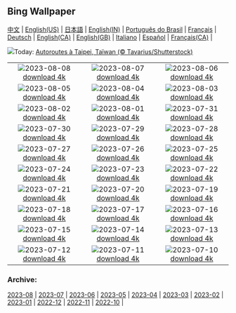 ## Bing Wallpaper
[中文](README.md) |                     [English(US)](en-US.md) |                     [日本語](ja-JP.md) |                     [English(IN)](en-IN.md) |                     [Português do Brasil](pt-BR.md) |                     [Français](fr-FR.md) |                     [Deutsch](de-DE.md) |                     [English(CA)](en-CA.md) |                     [English(GB)](en-GB.md) |                     [Italiano](it-IT.md) |                     [Español](es-ES.md) |                     [Français(CA)](fr-CA.md) |                    

![](https://www.bing.com/th?id=OHR.InfinityTaipei_FR-CA4799284385_UHD.jpg&w=1000)Today: [Autoroutes à Taipei, Taïwan (© Tavarius/Shutterstock)](https://www.bing.com/th?id=OHR.InfinityTaipei_FR-CA4799284385_UHD.jpg)

|      |      |      |
| :----: | :----: | :----: |
|![](https://www.bing.com/th?id=OHR.BodieNC_FR-CA4535017907_UHD.jpg&pid=hp&w=384&h=216&rs=1&c=4)2023-08-08 [download 4k](https://www.bing.com/th?id=OHR.BodieNC_FR-CA4535017907_UHD.jpg)|![](https://www.bing.com/th?id=OHR.NaganoPond_FR-CA4304132117_UHD.jpg&pid=hp&w=384&h=216&rs=1&c=4)2023-08-07 [download 4k](https://www.bing.com/th?id=OHR.NaganoPond_FR-CA4304132117_UHD.jpg)|![](https://www.bing.com/th?id=OHR.AtlanticPuffin_FR-CA4002031456_UHD.jpg&pid=hp&w=384&h=216&rs=1&c=4)2023-08-06 [download 4k](https://www.bing.com/th?id=OHR.AtlanticPuffin_FR-CA4002031456_UHD.jpg)|
|![](https://www.bing.com/th?id=OHR.GothicRuins_FR-CA1525531478_UHD.jpg&pid=hp&w=384&h=216&rs=1&c=4)2023-08-05 [download 4k](https://www.bing.com/th?id=OHR.GothicRuins_FR-CA1525531478_UHD.jpg)|![](https://www.bing.com/th?id=OHR.HelmckenWaterfall_FR-CA7961342650_UHD.jpg&pid=hp&w=384&h=216&rs=1&c=4)2023-08-04 [download 4k](https://www.bing.com/th?id=OHR.HelmckenWaterfall_FR-CA7961342650_UHD.jpg)|![](https://www.bing.com/th?id=OHR.CapitolButte_FR-CA6201102521_UHD.jpg&pid=hp&w=384&h=216&rs=1&c=4)2023-08-03 [download 4k](https://www.bing.com/th?id=OHR.CapitolButte_FR-CA6201102521_UHD.jpg)|
|![](https://www.bing.com/th?id=OHR.ConfederationBridge_FR-CA7183379467_UHD.jpg&pid=hp&w=384&h=216&rs=1&c=4)2023-08-02 [download 4k](https://www.bing.com/th?id=OHR.ConfederationBridge_FR-CA7183379467_UHD.jpg)|![](https://www.bing.com/th?id=OHR.RockHouse_FR-CA1855600416_UHD.jpg&pid=hp&w=384&h=216&rs=1&c=4)2023-08-01 [download 4k](https://www.bing.com/th?id=OHR.RockHouse_FR-CA1855600416_UHD.jpg)|![](https://www.bing.com/th?id=OHR.PalouseHills_FR-CA4883644400_UHD.jpg&pid=hp&w=384&h=216&rs=1&c=4)2023-07-31 [download 4k](https://www.bing.com/th?id=OHR.PalouseHills_FR-CA4883644400_UHD.jpg)|
|![](https://www.bing.com/th?id=OHR.TigerIndia_FR-CA4627712392_UHD.jpg&pid=hp&w=384&h=216&rs=1&c=4)2023-07-30 [download 4k](https://www.bing.com/th?id=OHR.TigerIndia_FR-CA4627712392_UHD.jpg)|![](https://www.bing.com/th?id=OHR.SanBlasIslands_FR-CA4430670242_UHD.jpg&pid=hp&w=384&h=216&rs=1&c=4)2023-07-29 [download 4k](https://www.bing.com/th?id=OHR.SanBlasIslands_FR-CA4430670242_UHD.jpg)|![](https://www.bing.com/th?id=OHR.ParisLouvre_FR-CA0894638594_UHD.jpg&pid=hp&w=384&h=216&rs=1&c=4)2023-07-28 [download 4k](https://www.bing.com/th?id=OHR.ParisLouvre_FR-CA0894638594_UHD.jpg)|
|![](https://www.bing.com/th?id=OHR.MangrovePark_FR-CA0548502537_UHD.jpg&pid=hp&w=384&h=216&rs=1&c=4)2023-07-27 [download 4k](https://www.bing.com/th?id=OHR.MangrovePark_FR-CA0548502537_UHD.jpg)|![](https://www.bing.com/th?id=OHR.LasLagunas_FR-CA0323017472_UHD.jpg&pid=hp&w=384&h=216&rs=1&c=4)2023-07-26 [download 4k](https://www.bing.com/th?id=OHR.LasLagunas_FR-CA0323017472_UHD.jpg)|![](https://www.bing.com/th?id=OHR.ZebraCousins_FR-CA9833948290_UHD.jpg&pid=hp&w=384&h=216&rs=1&c=4)2023-07-25 [download 4k](https://www.bing.com/th?id=OHR.ZebraCousins_FR-CA9833948290_UHD.jpg)|
|![](https://www.bing.com/th?id=OHR.TeaEstate_FR-CA9561860723_UHD.jpg&pid=hp&w=384&h=216&rs=1&c=4)2023-07-24 [download 4k](https://www.bing.com/th?id=OHR.TeaEstate_FR-CA9561860723_UHD.jpg)|![](https://www.bing.com/th?id=OHR.CalgaryCentralLibrary_FR-CA9256261204_UHD.jpg&pid=hp&w=384&h=216&rs=1&c=4)2023-07-23 [download 4k](https://www.bing.com/th?id=OHR.CalgaryCentralLibrary_FR-CA9256261204_UHD.jpg)|![](https://www.bing.com/th?id=OHR.BridgeNorway_FR-CA8815175403_UHD.jpg&pid=hp&w=384&h=216&rs=1&c=4)2023-07-22 [download 4k](https://www.bing.com/th?id=OHR.BridgeNorway_FR-CA8815175403_UHD.jpg)|
|![](https://www.bing.com/th?id=OHR.MoonDayArtemis_FR-CA8595489255_UHD.jpg&pid=hp&w=384&h=216&rs=1&c=4)2023-07-21 [download 4k](https://www.bing.com/th?id=OHR.MoonDayArtemis_FR-CA8595489255_UHD.jpg)|![](https://www.bing.com/th?id=OHR.CrescentLake_FR-CA8068688590_UHD.jpg&pid=hp&w=384&h=216&rs=1&c=4)2023-07-20 [download 4k](https://www.bing.com/th?id=OHR.CrescentLake_FR-CA8068688590_UHD.jpg)|![](https://www.bing.com/th?id=OHR.BucerosBicornis_FR-CA4672082831_UHD.jpg&pid=hp&w=384&h=216&rs=1&c=4)2023-07-19 [download 4k](https://www.bing.com/th?id=OHR.BucerosBicornis_FR-CA4672082831_UHD.jpg)|
|![](https://www.bing.com/th?id=OHR.CavanCastle_FR-CA4414721678_UHD.jpg&pid=hp&w=384&h=216&rs=1&c=4)2023-07-18 [download 4k](https://www.bing.com/th?id=OHR.CavanCastle_FR-CA4414721678_UHD.jpg)|![](https://www.bing.com/th?id=OHR.BearHoleBrook_FR-CA0976048560_UHD.jpg&pid=hp&w=384&h=216&rs=1&c=4)2023-07-17 [download 4k](https://www.bing.com/th?id=OHR.BearHoleBrook_FR-CA0976048560_UHD.jpg)|![](https://www.bing.com/th?id=OHR.CastelmazzanoSunrise_FR-CA3717140799_UHD.jpg&pid=hp&w=384&h=216&rs=1&c=4)2023-07-16 [download 4k](https://www.bing.com/th?id=OHR.CastelmazzanoSunrise_FR-CA3717140799_UHD.jpg)|
|![](https://www.bing.com/th?id=OHR.BlacktipSharks_FR-CA2629597949_UHD.jpg&pid=hp&w=384&h=216&rs=1&c=4)2023-07-15 [download 4k](https://www.bing.com/th?id=OHR.BlacktipSharks_FR-CA2629597949_UHD.jpg)|![](https://www.bing.com/th?id=OHR.ZhangyeGeopark_FR-CA0003814333_UHD.jpg&pid=hp&w=384&h=216&rs=1&c=4)2023-07-14 [download 4k](https://www.bing.com/th?id=OHR.ZhangyeGeopark_FR-CA0003814333_UHD.jpg)|![](https://www.bing.com/th?id=OHR.NakupendaBeach_FR-CA9701273144_UHD.jpg&pid=hp&w=384&h=216&rs=1&c=4)2023-07-13 [download 4k](https://www.bing.com/th?id=OHR.NakupendaBeach_FR-CA9701273144_UHD.jpg)|
|![](https://www.bing.com/th?id=OHR.WorldPopDay_FR-CA9433709818_UHD.jpg&pid=hp&w=384&h=216&rs=1&c=4)2023-07-12 [download 4k](https://www.bing.com/th?id=OHR.WorldPopDay_FR-CA9433709818_UHD.jpg)|![](https://www.bing.com/th?id=OHR.SomersetLavender_FR-CA9184657146_UHD.jpg&pid=hp&w=384&h=216&rs=1&c=4)2023-07-11 [download 4k](https://www.bing.com/th?id=OHR.SomersetLavender_FR-CA9184657146_UHD.jpg)|![](https://www.bing.com/th?id=OHR.MoselleRiver_FR-CA8640631946_UHD.jpg&pid=hp&w=384&h=216&rs=1&c=4)2023-07-10 [download 4k](https://www.bing.com/th?id=OHR.MoselleRiver_FR-CA8640631946_UHD.jpg)|


### Archive:
[2023-08](archive/fr-CA/202308/README.md) | [2023-07](archive/fr-CA/202307/README.md) | [2023-06](archive/fr-CA/202306/README.md) | [2023-05](archive/fr-CA/202305/README.md) | [2023-04](archive/fr-CA/202304/README.md) | [2023-03](archive/fr-CA/202303/README.md) | [2023-02](archive/fr-CA/202302/README.md) | [2023-01](archive/fr-CA/202301/README.md) | [2022-12](archive/fr-CA/202212/README.md) | [2022-11](archive/fr-CA/202211/README.md) | [2022-10](archive/fr-CA/202210/README.md) | 